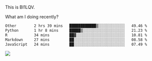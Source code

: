 This is BI1LQV.

What am I doing recently?

<!--START_SECTION:waka-->

```txt
Other        2 hrs 39 mins   ████████████▒░░░░░░░░░░░░   49.46 %
Python       1 hr 8 mins     █████▒░░░░░░░░░░░░░░░░░░░   21.23 %
R            34 mins         ██▓░░░░░░░░░░░░░░░░░░░░░░   10.81 %
Markdown     27 mins         ██░░░░░░░░░░░░░░░░░░░░░░░   08.58 %
JavaScript   24 mins         ██░░░░░░░░░░░░░░░░░░░░░░░   07.49 %
```

<!--END_SECTION:waka-->

<img src="https://github-readme-stats.vercel.app/api?username=bi1lqv&show_icons=true&count_private=true">
